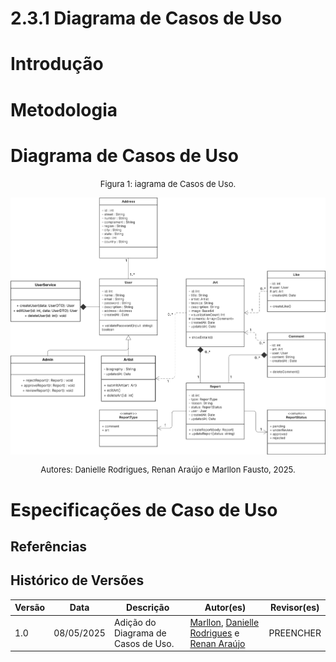 # 2.3.1 Diagrama de Casos de Uso

# Introdução

# Metodologia

# Diagrama de Casos de Uso

<font size="2"><p style="text-align: center">Figura 1: iagrama de Casos de Uso.</p></font>
![DiagramaV1](assets/diagrams/Classe%20UML.png)
<font size="2"><p style="text-align: center">Autores: Danielle Rodrigues, Renan Araújo e Marllon Fausto, 2025.</p></font>

# Especificações de Caso de Uso

## Referências

## Histórico de Versões

| Versão | Data       | Descrição                                                                                     | Autor(es)                                                                                                                                              | Revisor(es)                                   |
| ------ | ---------- | --------------------------------------------------------------------------------------------- | ------------------------------------------------------------------------------------------------------------------------------------------------------ | --------------------------------------------- |
| 1.0    | 08/05/2025 | Adição do Diagrama de Casos de Uso.               | [Marllon](https://github.com/m4rllon), [Danielle Rodrigues](https://github.com/Danizelle) e [Renan Araújo](https://github.com/renantfm4) |  PREENCHER |
